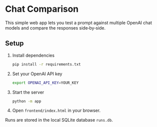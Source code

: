 # Chat Comparison

This simple web app lets you test a prompt against multiple OpenAI chat models and compare the responses side‑by‑side.

## Setup

1. Install dependencies
   ```bash
   pip install -r requirements.txt
   ```
2. Set your OpenAI API key
   ```bash
   export OPENAI_API_KEY=YOUR_KEY
   ```
3. Start the server
   ```bash
   python -m app
   ```
4. Open `frontend/index.html` in your browser.

Runs are stored in the local SQLite database `runs.db`.
